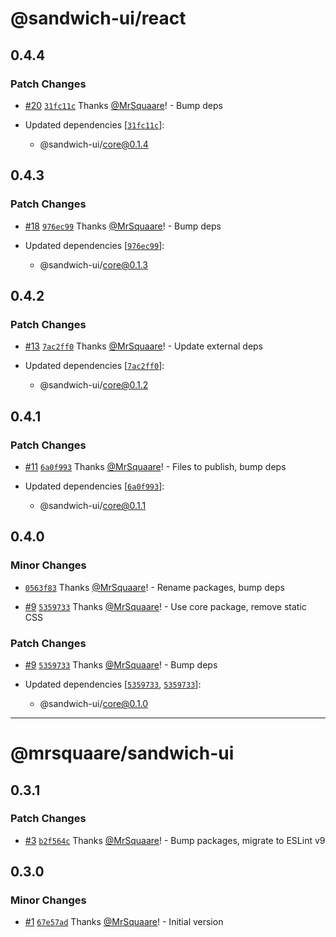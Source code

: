 # @sandwich-ui/react

## 0.4.4

### Patch Changes

- [#20](https://github.com/MrSquaare/sandwich-ui/pull/20) [`31fc11c`](https://github.com/MrSquaare/sandwich-ui/commit/31fc11ce9e61a1e75aa310da36a9a6ca8bce6aff) Thanks [@MrSquaare](https://github.com/MrSquaare)! - Bump deps

- Updated dependencies [[`31fc11c`](https://github.com/MrSquaare/sandwich-ui/commit/31fc11ce9e61a1e75aa310da36a9a6ca8bce6aff)]:
  - @sandwich-ui/core@0.1.4

## 0.4.3

### Patch Changes

- [#18](https://github.com/MrSquaare/sandwich-ui/pull/18) [`976ec99`](https://github.com/MrSquaare/sandwich-ui/commit/976ec992b47c9d858db9f46ca58c3f0492bd490f) Thanks [@MrSquaare](https://github.com/MrSquaare)! - Bump deps

- Updated dependencies [[`976ec99`](https://github.com/MrSquaare/sandwich-ui/commit/976ec992b47c9d858db9f46ca58c3f0492bd490f)]:
  - @sandwich-ui/core@0.1.3

## 0.4.2

### Patch Changes

- [#13](https://github.com/MrSquaare/sandwich-ui/pull/13) [`7ac2ff0`](https://github.com/MrSquaare/sandwich-ui/commit/7ac2ff0a5e0bb5505dd77c6d43f17473c4d78c76) Thanks [@MrSquaare](https://github.com/MrSquaare)! - Update external deps

- Updated dependencies [[`7ac2ff0`](https://github.com/MrSquaare/sandwich-ui/commit/7ac2ff0a5e0bb5505dd77c6d43f17473c4d78c76)]:
  - @sandwich-ui/core@0.1.2

## 0.4.1

### Patch Changes

- [#11](https://github.com/MrSquaare/sandwich-ui/pull/11) [`6a0f993`](https://github.com/MrSquaare/sandwich-ui/commit/6a0f9936d018e478602a801ec80c95b4c414d872) Thanks [@MrSquaare](https://github.com/MrSquaare)! - Files to publish, bump deps

- Updated dependencies [[`6a0f993`](https://github.com/MrSquaare/sandwich-ui/commit/6a0f9936d018e478602a801ec80c95b4c414d872)]:
  - @sandwich-ui/core@0.1.1

## 0.4.0

### Minor Changes

- [`0563f83`](https://github.com/MrSquaare/sandwich-ui/commit/0563f833a175875d357d8c5aa9a7efc37f2a3cee) Thanks [@MrSquaare](https://github.com/MrSquaare)! - Rename packages, bump deps

- [#9](https://github.com/MrSquaare/sandwich-ui/pull/9) [`5359733`](https://github.com/MrSquaare/sandwich-ui/commit/53597336cdedb347f282eb81e6917f59596194bf) Thanks [@MrSquaare](https://github.com/MrSquaare)! - Use core package, remove static CSS

### Patch Changes

- [#9](https://github.com/MrSquaare/sandwich-ui/pull/9) [`5359733`](https://github.com/MrSquaare/sandwich-ui/commit/53597336cdedb347f282eb81e6917f59596194bf) Thanks [@MrSquaare](https://github.com/MrSquaare)! - Bump deps

- Updated dependencies [[`5359733`](https://github.com/MrSquaare/sandwich-ui/commit/53597336cdedb347f282eb81e6917f59596194bf), [`5359733`](https://github.com/MrSquaare/sandwich-ui/commit/53597336cdedb347f282eb81e6917f59596194bf)]:
  - @sandwich-ui/core@0.1.0

---

# @mrsquaare/sandwich-ui

## 0.3.1

### Patch Changes

- [#3](https://github.com/MrSquaare/sandwich-ui/pull/3) [`b2f564c`](https://github.com/MrSquaare/sandwich-ui/commit/b2f564cbfdd825519727065e9037e2f6c6d9c02f) Thanks [@MrSquaare](https://github.com/MrSquaare)! - Bump packages, migrate to ESLint v9

## 0.3.0

### Minor Changes

- [#1](https://github.com/MrSquaare/sandwich-ui/pull/1) [`67e57ad`](https://github.com/MrSquaare/sandwich-ui/commit/67e57ad4e631cc20297386ad3099dfe48aceae87) Thanks [@MrSquaare](https://github.com/MrSquaare)! - Initial version
